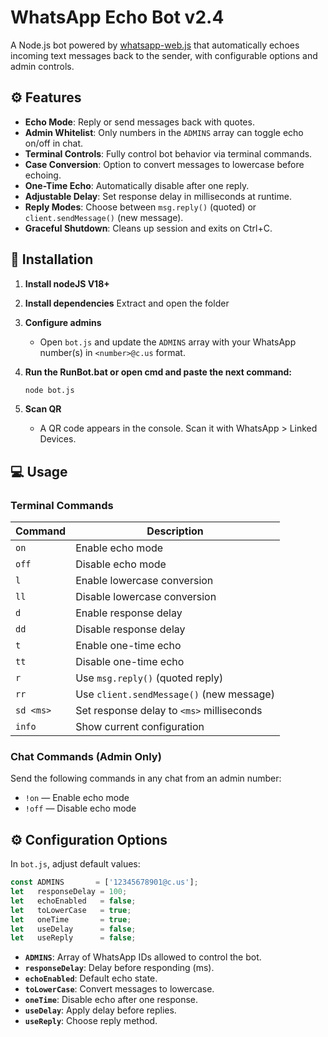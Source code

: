 # WhatsApp Echo Bot v2.4

A Node.js bot powered by [whatsapp-web.js](https://github.com/pedroslopez/whatsapp-web.js) that automatically echoes incoming text messages back to the sender, with configurable options and admin controls.

## ⚙️ Features

- **Echo Mode**: Reply or send messages back with quotes.
- **Admin Whitelist**: Only numbers in the `ADMINS` array can toggle echo on/off in chat.
- **Terminal Controls**: Fully control bot behavior via terminal commands.
- **Case Conversion**: Option to convert messages to lowercase before echoing.
- **One-Time Echo**: Automatically disable after one reply.
- **Adjustable Delay**: Set response delay in milliseconds at runtime.
- **Reply Modes**: Choose between `msg.reply()` (quoted) or `client.sendMessage()` (new message).
- **Graceful Shutdown**: Cleans up session and exits on Ctrl+C.

## 🚀 Installation

1. **Install nodeJS V18+**
   
2. **Install dependencies**
   Extract and open the folder
   
4. **Configure admins**
   - Open `bot.js` and update the `ADMINS` array with your WhatsApp number(s) in `<number>@c.us` format.

5. **Run the RunBot.bat or open cmd and paste the next command:**
   ```bash
   node bot.js
   ```
6. **Scan QR**
   - A QR code appears in the console. Scan it with WhatsApp > Linked Devices.

## 💻 Usage

### Terminal Commands

| Command   | Description                                  |
|-----------|----------------------------------------------|
| `on`      | Enable echo mode                             |
| `off`     | Disable echo mode                            |
| `l`       | Enable lowercase conversion                  |
| `ll`      | Disable lowercase conversion                 |
| `d`       | Enable response delay                        |
| `dd`      | Disable response delay                       |
| `t`       | Enable one-time echo                         |
| `tt`      | Disable one-time echo                        |
| `r`       | Use `msg.reply()` (quoted reply)             |
| `rr`      | Use `client.sendMessage()` (new message)     |
| `sd <ms>` | Set response delay to `<ms>` milliseconds     |
| `info`    | Show current configuration                   |

### Chat Commands (Admin Only)

Send the following commands in any chat from an admin number:

- `!on`  — Enable echo mode
- `!off` — Disable echo mode

## ⚙️ Configuration Options

In `bot.js`, adjust default values:

```js
const ADMINS       = ['12345678901@c.us'];
let   responseDelay = 100;
let   echoEnabled   = false;
let   toLowerCase   = true;
let   oneTime       = true;
let   useDelay      = false;
let   useReply      = false;
```

- **`ADMINS`**: Array of WhatsApp IDs allowed to control the bot.
- **`responseDelay`**: Delay before responding (ms).
- **`echoEnabled`**: Default echo state.
- **`toLowerCase`**: Convert messages to lowercase.
- **`oneTime`**: Disable echo after one response.
- **`useDelay`**: Apply delay before replies.
- **`useReply`**: Choose reply method.
